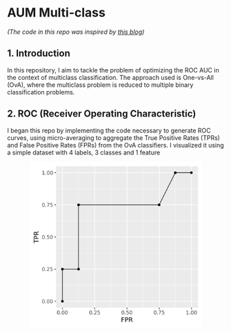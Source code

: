 # AUM Multi-class

*(The code in this repo was inspired by [this blog](https://tdhock.github.io/blog/2024/torch-roc-aum/))*

## 1. Introduction

In this repository, I aim to tackle the problem of optimizing the ROC AUC in the context of multiclass classification. The approach used is One-vs-All (OvA), where the multiclass problem is reduced to multiple binary classification problems.

## 2. ROC (Receiver Operating Characteristic)

I began this repo by implementing the code necessary to generate ROC curves, using micro-averaging to aggregate the True Positive Rates (TPRs) and False Positive Rates (FPRs) from the OvA classifiers. I visualized it using a simple dataset with 4 labels, 3 classes and 1 feature 
<p align="center">
  <img src="ROC_multiclass_micro_plot.png" alt="Description" width="400"/>
</p>
